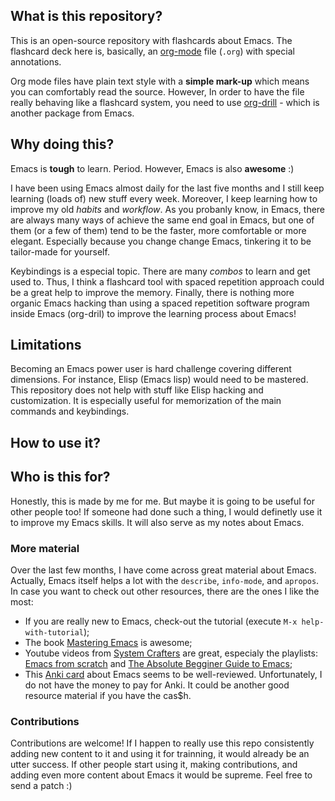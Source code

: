 
## What is this repository?

This is an open-source repository with flashcards about Emacs. The flashcard deck here is, basically, an [org-mode](https://en.wikipedia.org/wiki/Org-mode) file (`.org`) with special annotations. 

Org mode files have plain text style with a **simple mark-up** which means you can comfortably read the source. However, In order to have the file really behaving like a flashcard system, you need to use [org-drill](https://orgmode.org/worg/org-contrib/org-drill.html) - which is another package from Emacs.

## Why doing this?

Emacs is **tough** to learn. Period. However, Emacs is also **awesome** :)

I have been using Emacs almost daily for the last five months and I still keep learning (loads of) new stuff every week. Moreover, I keep learning how to improve my old _habits_ and _workflow_. As you probanly know, in Emacs, there are always many ways of achieve the same end goal in Emacs, but one of them (or a few of them) tend to be the faster, more comfortable or more elegant. Especially because you change change Emacs, tinkering it to be tailor-made for yourself.

Keybindings is a especial topic. There are many _combos_ to learn and get used to. Thus, I think a flashcard tool with spaced repetition approach could be a great help to improve the memory. Finally, there is nothing more organic Emacs hacking than using a spaced repetition software program inside Emacs (org-dril) to improve the learning process about Emacs!


## Limitations

Becoming an Emacs power user is hard challenge covering different dimensions. For instance, Elisp (Emacs lisp) would need to be mastered. This repository does not help with stuff like Elisp hacking and customization. It is especially useful for memorization of the main commands and keybindings.

## How to use it?

## Who is this for?

Honestly, this is made by me for me. But maybe it is going to be useful for other people too! If someone had done such a thing, I would definetly use it to improve my Emacs skills. It will also serve as my notes about Emacs.

### More material

Over the last few months, I have come across great material about Emacs. Actually, Emacs itself helps a lot with the `describe`, `info-mode`, and `apropos`. In case you want to check out other resources, there are the ones I like the most:

- If you are really new to Emacs, check-out the tutorial (execute `M-x help-with-tutorial`);
- The book [Mastering Emacs](https://www.masteringemacs.org/) is awesome;
- Youtube videos from [System Crafters](https://www.youtube.com/c/SystemCrafters) are great, especialy the playlists: [Emacs from scratch](https://www.youtube.com/watch?v=74zOY-vgkyw&list=PLEoMzSkcN8oPH1au7H6B7bBJ4ZO7BXjSZ) and [The Absolute Begginer Guide to Emacs](https://www.youtube.com/watch?v=48JlgiBpw_I&list=PLEoMzSkcN8oPZvSdewHG8uApD7THlLLCV);
- This [Anki card](https://ankiweb.net/shared/info/2000749682) about Emacs seems to be well-reviewed. Unfortunately, I do not have the money to pay for Anki. It could be another good resource material if you have the cas$h. 

### Contributions

Contributions are welcome! If I happen to really use this repo consistently adding new content to it and using it for trainning, it would already be an utter success. If other people start using it, making contributions, and adding even more content about Emacs it would be supreme. Feel free to send a patch :)
